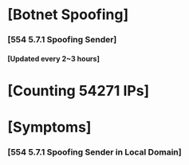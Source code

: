 # [Botnet Spoofing]
### [554 5.7.1 Spoofing Sender]
#### [Updated every 2~3 hours]

# [Counting 54271 IPs]

# [Symptoms] 
###   [554 5.7.1 Spoofing Sender in Local Domain]
